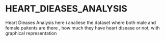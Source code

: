 # HEART_DIEASES_ANALYSIS
Heart Dieases Analysis here i analiese the dataset where both male and female paitents are there , how much they have heart disease or not, with graphical representation
